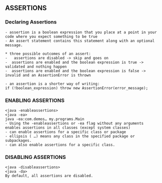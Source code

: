 ## ASSERTIONS
### Declaring Assertions
	- assertion is a boolean expression that you place at a point in your code where you expect something to be true
	- An assert statement contains this statement along with an optional message.
	
	* three possible outcomes of an assert:
  	- 	assertions are disabled -> skip and goes on
  	-  assertions are enabled and the boolean expression is true -> validated and nothing happen
  	-  assertions are enabled and the boolean expression is false -> invalid and an AssertionError is thrown
	 
	- an assertion is a shorter way of writing:
	if (!boolean_expression) throw new AssertionError(error_message);
	 
### ENABLING ASSERTIONS
	<java -enableassertions>
	<java -ea>
	java -ea:com.demos… my.programs.Main
	- Using the ‐enableassertions or ‐ea flag without any arguments enables assertions in all classes (except system classes)
	- can enable assertions for a specific class or package
	- ellipsis ( …) means any class in the specified package or subpackages.
	- can also enable assertions for a specific class.
	
### DISABLING ASSERTIONS
	<java ‐disableassertions>
	<java ‐da>
	By default, all assertions are disabled.